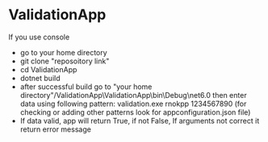 # ValidationApp
If you use console
- go to your home directory
- git clone "reposoitory link"
- cd ValidationApp
- dotnet build
- after successful build go to "your home directory"/ValidationApp\ValidationApp\bin\Debug\net6.0 then enter data using following pattern: validation.exe rnokpp 1234567890 (for checking or adding other patterns look for appconfiguration.json file)
- If data valid, app will return True, if not False, If arguments not correct it return error message
